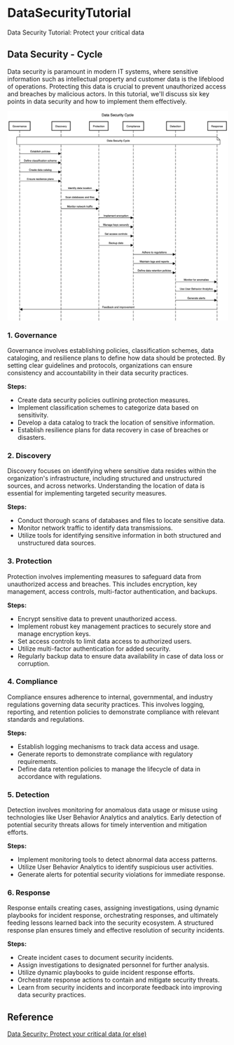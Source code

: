 # DataSecurityTutorial
Data Security Tutorial: Protect your critical data

## Data Security - Cycle

Data security is paramount in modern IT systems, where sensitive information such as intellectual property and customer data is the lifeblood of operations. Protecting this data is crucial to prevent unauthorized access and breaches by malicious actors. In this tutorial, we'll discuss six key points in data security and how to implement them effectively.

<img align="center" src="/Diagram/Data Security Cycle.png" alt="Banner" />

### 1. Governance

Governance involves establishing policies, classification schemes, data cataloging, and resilience plans to define how data should be protected. By setting clear guidelines and protocols, organizations can ensure consistency and accountability in their data security practices.

**Steps:**
- Create data security policies outlining protection measures.
- Implement classification schemes to categorize data based on sensitivity.
- Develop a data catalog to track the location of sensitive information.
- Establish resilience plans for data recovery in case of breaches or disasters.

### 2. Discovery

Discovery focuses on identifying where sensitive data resides within the organization's infrastructure, including structured and unstructured sources, and across networks. Understanding the location of data is essential for implementing targeted security measures.

**Steps:**
- Conduct thorough scans of databases and files to locate sensitive data.
- Monitor network traffic to identify data transmissions.
- Utilize tools for identifying sensitive information in both structured and unstructured data sources.

### 3. Protection

Protection involves implementing measures to safeguard data from unauthorized access and breaches. This includes encryption, key management, access controls, multi-factor authentication, and backups.

**Steps:**
- Encrypt sensitive data to prevent unauthorized access.
- Implement robust key management practices to securely store and manage encryption keys.
- Set access controls to limit data access to authorized users.
- Utilize multi-factor authentication for added security.
- Regularly backup data to ensure data availability in case of data loss or corruption.

### 4. Compliance

Compliance ensures adherence to internal, governmental, and industry regulations governing data security practices. This involves logging, reporting, and retention policies to demonstrate compliance with relevant standards and regulations.

**Steps:**
- Establish logging mechanisms to track data access and usage.
- Generate reports to demonstrate compliance with regulatory requirements.
- Define data retention policies to manage the lifecycle of data in accordance with regulations.

### 5. Detection

Detection involves monitoring for anomalous data usage or misuse using technologies like User Behavior Analytics and analytics. Early detection of potential security threats allows for timely intervention and mitigation efforts.

**Steps:**
- Implement monitoring tools to detect abnormal data access patterns.
- Utilize User Behavior Analytics to identify suspicious user activities.
- Generate alerts for potential security violations for immediate response.

### 6. Response

Response entails creating cases, assigning investigations, using dynamic playbooks for incident response, orchestrating responses, and ultimately feeding lessons learned back into the security ecosystem. A structured response plan ensures timely and effective resolution of security incidents.

**Steps:**
- Create incident cases to document security incidents.
- Assign investigations to designated personnel for further analysis.
- Utilize dynamic playbooks to guide incident response efforts.
- Orchestrate response actions to contain and mitigate security threats.
- Learn from security incidents and incorporate feedback into improving data security practices.


## Reference
[Data Security: Protect your critical data (or else)](https://youtu.be/N8xEgSe5RwE?si=i6zSyj-gnWFxJ3wQ)

